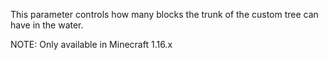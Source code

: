 This parameter controls how many blocks the trunk of the custom tree can have in the water.

NOTE: Only available in Minecraft 1.16.x